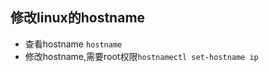 ## 修改linux的hostname
- 查看hostname ```hostname```
- 修改hostname,需要root权限```hostnamectl set-hostname ip```

